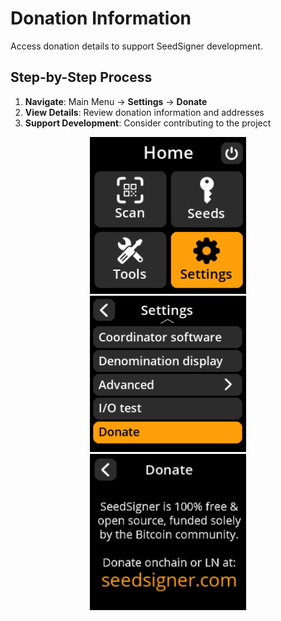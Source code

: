 # Donation Information

Access donation details to support SeedSigner development.

## Step-by-Step Process

1. **Navigate**: Main Menu → **Settings** → **Donate**
2. **View Details**: Review donation information and addresses
3. **Support Development**: Consider contributing to the project

<div align="center">
     <img src="images/HomeScreenSettingsSelectView.png" alt="Settings selection menu" width="250"/>
</div>

<div align="center">
     <img src="images/SettingsMainMenuDonateSelectView.png" alt="Donate selection menu" width="250"/>
</div>

<div align="center">
     <img src="images/SettingsEntryUpdateSelectionView_donate.png" alt="Donation information screen" width="250"/>
</div>
